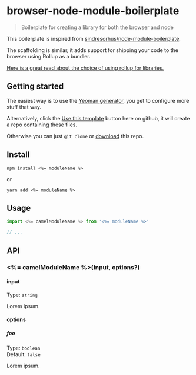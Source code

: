 # browser-node-module-boilerplate

> Boilerplate for creating a library for both the browser and node


This boilerplate is inspired from [sindresorhus/node-module-boilerplate](https://github.com/sindresorhus/node-module-boilerplate).

The scaffolding is similar, it adds support for shipping your code to the browser using Rollup as a bundler.

[Here is a great read about the choice of using rollup for libraries.](https://medium.com/webpack/webpack-and-rollup-the-same-but-different-a41ad427058c)


## Getting started

The easiest way is to use the [Yeoman generator](https://github.com/marcofugaro/generator-browser-node-module), you get to configure more stuff that way.

Alternatively, click the [Use this template](https://github.com/marcofugaro/browser-node-module-boilerplate/generate) button here on github, it will create a repo containing these files.

Otherwise you can just `git clone` or [download](https://github.com/marcofugaro/browser-node-module-boilerplate/archive/master.zip) this repo.


## Install

```
npm install <%= moduleName %>
```
or
```
yarn add <%= moduleName %>
```


## Usage

```js
import <%= camelModuleName %> from '<%= moduleName %>'

// ...
```


## API

### <%= camelModuleName %>(input, options?)

#### input

Type: `string`

Lorem ipsum.

#### options

##### foo

Type: `boolean`<br>
Default: `false`

Lorem ipsum.
